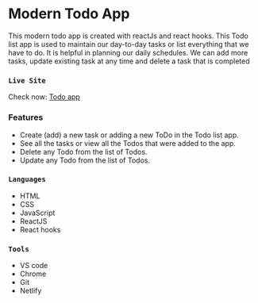 # Modern Todo App

This modern todo app is created with reactJs and react hooks. This Todo list app is used to maintain our day-to-day tasks or list everything that we have to do. It is helpful in planning our daily schedules. We can add more tasks, update existing task at any time and delete a task that is completed

### `Live Site`

Check now: [Todo app]()

### Features

* Create (add) a new task or adding a new ToDo in the Todo list app.
* See all the tasks or view all the Todos that were added to the app.
* Delete any Todo from the list of Todos.
* Update any Todo from the list of Todos.

### `Languages`

* HTML
* CSS
* JavaScript
* ReactJS
* React hooks

### `Tools`

* VS code
* Chrome
* Git
* Netlify
